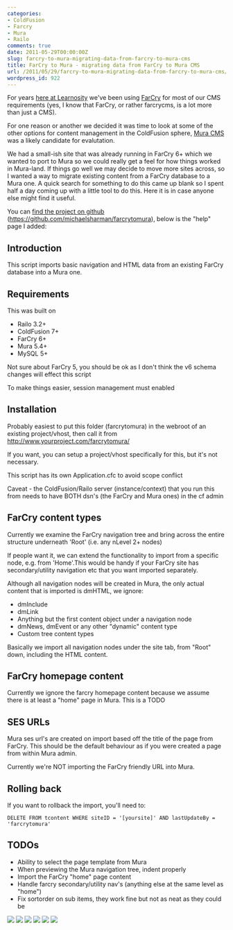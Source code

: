 ```yaml
---
categories:
- ColdFusion
- Farcry
- Mura
- Railo
comments: true
date: 2011-05-29T00:00:00Z
slug: farcry-to-mura-migrating-data-from-farcry-to-mura-cms
title: FarCry to Mura - migrating data from FarCry to Mura CMS
url: /2011/05/29/farcry-to-mura-migrating-data-from-farcry-to-mura-cms/
wordpress_id: 922
---
```


For years [here at Learnosity](http://www.learnosity.com/) we've been using [FarCry](http://www.farcrycore.org/) for most of our CMS requirements (yes, I know that FarCry, or rather farcrycms, is a lot more than just a CMS).

For one reason or another we decided it was time to look at some of the other options for content management in the ColdFusion sphere, [Mura CMS](http://www.getmura.com/) was a likely candidate for evalutation.

We had a small-ish site that was already running in FarCry 6+ which we wanted to port to Mura so we could really get a feel for how things worked in Mura-land. If things go well we may decide to move more sites across, so I wanted a way to migrate existing content from a FarCry database to a Mura one. A quick search for something to do this came up blank so I spent half a day coming up with a little tool to do this. Here it is in case anyone else might find it useful.

You can [find the project on github](https://github.com/michaelsharman/farcrytomura) (https://github.com/michaelsharman/farcrytomura), below is the "help" page I added:

## Introduction

This script imports basic navigation and HTML data from an existing FarCry database into a Mura one.

## Requirements

This was built on

* Railo 3.2+
* ColdFusion 7+
* FarCry 6+
* Mura 5.4+
* MySQL 5+

Not sure about FarCry 5, you should be ok as I don't think the v6 schema changes will effect this script

To make things easier, session management must enabled

## Installation


Probably easiest to put this folder (farcrytomura) in the webroot of an existing project/vhost, then call it from http://www.yourproject.com/farcrytomura/

If you want, you can setup a project/vhost specifically for this, but it's not necessary.

This script has its own Application.cfc to avoid scope conflict

Caveat - the ColdFusion/Railo server (instance/context) that you run this from needs to have BOTH dsn's (the FarCry and Mura ones) in the cf admin

## FarCry content types

Currently we examine the FarCry navigation tree and bring across the entire structure underneath 'Root' (i.e. any nLevel 2+ nodes)

If people want it, we can extend the functionality to import from a specific node, e.g. from 'Home'.This would be handy	if your FarCry site has secondary/utility navigation etc that you want imported separately.

Although all navigation nodes will be created in Mura, the only actual content that is imported is dmHTML, we ignore:

* dmInclude
* dmLink
* Anything but the first content object under a navigation node
* dmNews, dmEvent or any other "dynamic" content type
* Custom tree content types

Basically we import all navigation nodes under the site tab, from "Root" down, including the HTML content.

## FarCry homepage content

Currently we ignore the farcry homepage content because we assume there is at least a "home" page in Mura. This is a TODO

## SES URLs

Mura ses url's are created on import based off the title of the page from FarCry. This should be the default behaviour as if you were created a page from within Mura admin.

Currently we're NOT importing the FarCry friendly URL into Mura.

## Rolling back

If you want to rollback the import, you'll need to:

    DELETE FROM tcontent WHERE siteID = '[yoursite]' AND lastUpdateBy = 'farcrytomura'

## TODOs

* Ability to select the page template from Mura
* When previewing the Mura navigation tree, indent properly
* Import the FarCry "home" page content
* Handle farcry secondary/utility nav's (anything else at the same level as "home")
* Fix sortorder on sub items, they work fine but not as neat as they could be


![](/images/uploads/2011/05/farcrytomura_setdns.png)
![](/images/uploads/2011/05/farcrytomura_setmurasiteid.png)
![](/images/uploads/2011/05/farcrytomura_checkfarcry.png)
![](/images/uploads/2011/05/farcrytomura_checkmura.png)
![](/images/uploads/2011/05/farcrytomura_domigration.png)
![](/images/uploads/2011/05/farcrytomura_help.png)
